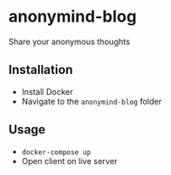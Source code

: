 # anonymind-blog
Share your anonymous thoughts

## Installation

- Install Docker
- Navigate to the `anonymind-blog` folder

## Usage

- `docker-compose up`
- Open client on live server
